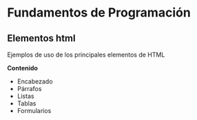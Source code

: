 # Fundamentos de Programación 

## Elementos html
Ejemplos de uso de los principales elementos de HTML

**Contenido** 
- Encabezado
- Párrafos
- Listas
- Tablas
- Formularios